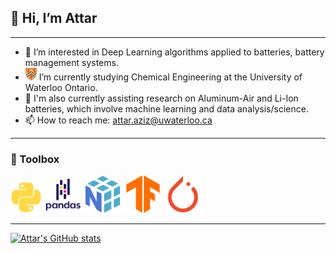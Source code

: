 ## 👋 Hi, I’m Attar
---
- 👀 I’m interested in Deep Learning algorithms applied to batteries, battery management systems.
- <img src="https://github.com/att-ar/att-ar/blob/main/university-of-waterloo-1-logo-png-transparent.png" alt="UW" width="18" height="20"/> I’m currently studying Chemical Engineering at the University of Waterloo Ontario.
- 🔋 I'm also currently assisting research on Aluminum-Air and Li-Ion batteries, which involve machine learning and data analysis/science.
- 📫 How to reach me: attar.aziz@uwaterloo.ca
---
### 🧰 Toolbox

<img src="https://raw.githubusercontent.com/devicons/devicon/1119b9f84c0290e0f0b38982099a2bd027a48bf1/icons/python/python-plain.svg" alt="Python Logo" width="50" height="50"/> <img src="https://raw.githubusercontent.com/devicons/devicon/master/icons/pandas/pandas-original-wordmark.svg" alt="Pandas Logo" width="60" height="60"/> <img src="https://raw.githubusercontent.com/devicons/devicon/master/icons/numpy/numpy-original.svg" alt="Numpy Logo" width="60" height="60"/> <img src="https://raw.githubusercontent.com/devicons/devicon/master/icons/tensorflow/tensorflow-original.svg" width="60" height="60"/> <img src="https://raw.githubusercontent.com/devicons/devicon/master/icons/pytorch/pytorch-original.svg" width="60" height="60"/>

---
[![Attar's GitHub stats](https://github-readme-stats.vercel.app/api?username=att-ar&count_private=True&show_icons=True&theme=vue&hide=contribs,stars,issues)](https://github.com/anuraghazra/github-readme-stats)
<!---
att-ar/att-ar is a ✨ special ✨ repository because its `README.md` (this file) appears on your GitHub profile.
You can click the Preview link to take a look at your changes.
--->
